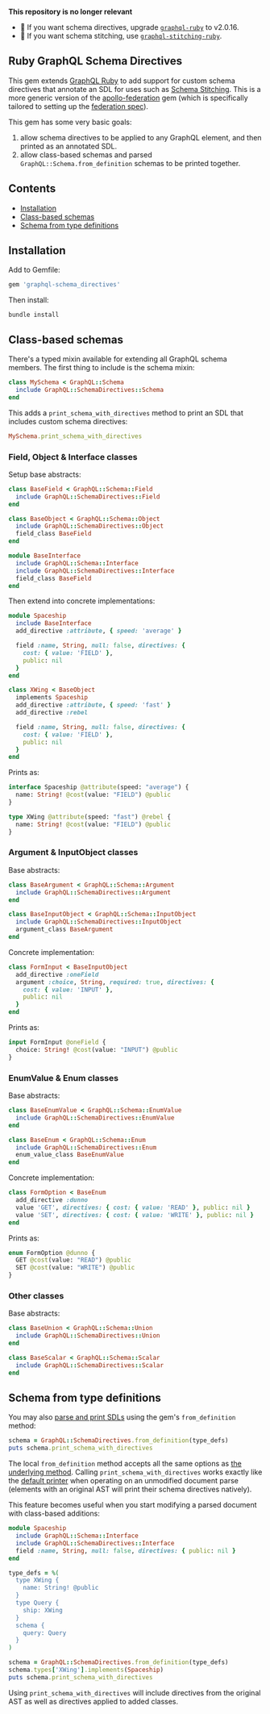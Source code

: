 **This repository is no longer relevant**

- 🚀 If you want schema directives, upgrade [`graphql-ruby`](https://github.com/rmosolgo/graphql-ruby) to v2.0.16.
- 🧵 If you want schema stitching, use [`graphql-stitching-ruby`](https://github.com/gmac/graphql-stitching-ruby).

## Ruby GraphQL Schema Directives

This gem extends [GraphQL Ruby](http://graphql-ruby.org/) to add support for custom schema directives that annotate an SDL for uses such as [Schema Stitching](https://github.com/gmac/schema-stitching-handbook/tree/master/subservice-languages/ruby). This is a more generic version of the [apollo-federation](https://github.com/Gusto/apollo-federation-ruby) gem (which is specifically tailored to setting up the [federation spec](https://www.apollographql.com/docs/federation/federation-spec/)).

This gem has some very basic goals:

1. allow schema directives to be applied to any GraphQL element, and then printed as an annotated SDL.
2. allow class-based schemas and parsed `GraphQL::Schema.from_definition` schemas to be printed together.

## Contents

- [Installation](#installation)
- [Class-based schemas](#class-based-schemas)
- [Schema from type definitions](#schema-from-type-definitions)

## Installation

Add to Gemfile:

```ruby
gem 'graphql-schema_directives'
```

Then install:

```shell
bundle install
```

## Class-based schemas

There's a typed mixin available for extending all GraphQL schema members. The first thing to include is the schema mixin:

```ruby
class MySchema < GraphQL::Schema
  include GraphQL::SchemaDirectives::Schema
end
```

This adds a `print_schema_with_directives` method to print an SDL that includes custom schema directives:

```ruby
MySchema.print_schema_with_directives
```

### Field, Object &amp; Interface classes

Setup base abstracts:

```ruby
class BaseField < GraphQL::Schema::Field
  include GraphQL::SchemaDirectives::Field
end

class BaseObject < GraphQL::Schema::Object
  include GraphQL::SchemaDirectives::Object
  field_class BaseField
end

module BaseInterface
  include GraphQL::Schema::Interface
  include GraphQL::SchemaDirectives::Interface
  field_class BaseField
end
```

Then extend into concrete implementations:

```ruby
module Spaceship
  include BaseInterface
  add_directive :attribute, { speed: 'average' }

  field :name, String, null: false, directives: {
    cost: { value: 'FIELD' },
    public: nil
  }
end

class XWing < BaseObject
  implements Spaceship
  add_directive :attribute, { speed: 'fast' }
  add_directive :rebel

  field :name, String, null: false, directives: {
    cost: { value: 'FIELD' },
    public: nil
  }
end
```

Prints as:

```graphql
interface Spaceship @attribute(speed: "average") {
  name: String! @cost(value: "FIELD") @public
}

type XWing @attribute(speed: "fast") @rebel {
  name: String! @cost(value: "FIELD") @public
}
```

### Argument &amp; InputObject classes

Base abstracts:

```ruby
class BaseArgument < GraphQL::Schema::Argument
  include GraphQL::SchemaDirectives::Argument
end

class BaseInputObject < GraphQL::Schema::InputObject
  include GraphQL::SchemaDirectives::InputObject
  argument_class BaseArgument
end
```

Concrete implementation:

```ruby
class FormInput < BaseInputObject
  add_directive :oneField
  argument :choice, String, required: true, directives: {
    cost: { value: 'INPUT' },
    public: nil
  }
end
```

Prints as:

```graphql
input FormInput @oneField {
  choice: String! @cost(value: "INPUT") @public
}
```

### EnumValue &amp; Enum classes

Base abstracts:

```ruby
class BaseEnumValue < GraphQL::Schema::EnumValue
  include GraphQL::SchemaDirectives::EnumValue
end

class BaseEnum < GraphQL::Schema::Enum
  include GraphQL::SchemaDirectives::Enum
  enum_value_class BaseEnumValue
end
```

Concrete implementation:

```ruby
class FormOption < BaseEnum
  add_directive :dunno
  value 'GET', directives: { cost: { value: 'READ' }, public: nil }
  value 'SET', directives: { cost: { value: 'WRITE' }, public: nil }
end
```

Prints as:

```graphql
enum FormOption @dunno {
  GET @cost(value: "READ") @public
  SET @cost(value: "WRITE") @public
}
```

### Other classes

Base abstracts:

```ruby
class BaseUnion < GraphQL::Schema::Union
  include GraphQL::SchemaDirectives::Union
end

class BaseScalar < GraphQL::Schema::Scalar
  include GraphQL::SchemaDirectives::Scalar
end
```

## Schema from type definitions

You may also [parse and print SDLs](https://graphql-ruby.org/schema/sdl.html) using the gem's `from_definition` method:

```rb
schema = GraphQL::SchemaDirectives.from_definition(type_defs)
puts schema.print_schema_with_directives
```

The local `from_definition` method accepts all the same options as [the underlying method](https://graphql-ruby.org/api-doc/1.11.6/GraphQL/Schema#from_definition-class_method). Calling `print_schema_with_directives` works exactly like the [default printer](https://graphql-ruby.org/api-doc/1.11.6/GraphQL/Language/Printer.html#print-instance_method) when operating on an unmodified document parse (elements with an original AST will print their schema directives natively).

This feature becomes useful when you start modifying a parsed document with class-based additions:

```rb
module Spaceship
  include GraphQL::Schema::Interface
  include GraphQL::SchemaDirectives::Interface
  field :name, String, null: false, directives: { public: nil }
end

type_defs = %(
  type XWing {
    name: String! @public
  }
  type Query {
    ship: XWing
  }
  schema {
    query: Query
  }
)

schema = GraphQL::SchemaDirectives.from_definition(type_defs)
schema.types['XWing'].implements(Spaceship)
puts schema.print_schema_with_directives
```

Using `print_schema_with_directives` will include directives from the original AST as well as directives applied to added classes.
